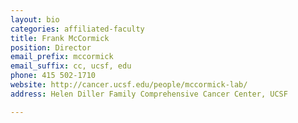 ```yaml
---
layout: bio
categories: affiliated-faculty
title: Frank McCormick
position: Director
email_prefix: mccormick
email_suffix: cc, ucsf, edu 
phone: 415 502-1710
website: http://cancer.ucsf.edu/people/mccormick-lab/
address: Helen Diller Family Comprehensive Cancer Center, UCSF

---
```


